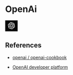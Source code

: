 # OpenAi

![alt text](image-9.png)

## References

- [openai
/
openai-cookbook](https://github.com/openai/openai-cookbook)

- [OpenAI developer platform](https://platform.openai.com/docs/overview)